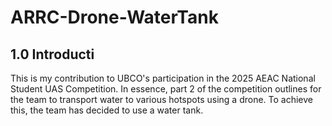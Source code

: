 # ARRC-Drone-WaterTank

## 1.0 Introducti
This is my contribution to UBCO's participation in the 2025 AEAC National Student UAS Competition. In essence, part 2 of the competition outlines for the team to transport water to various hotspots using a drone. To achieve this, the team has decided to use a water tank. 
